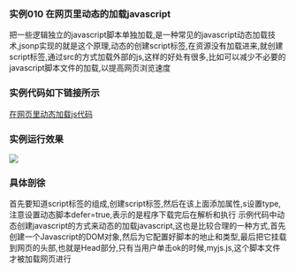 ### 实例010 在网页里动态的加载javascript
把一些逻辑独立的javascript脚本单独加载,是一种常见的javascript动态加载技术,jsonp实现的就是这个原理,动态的创建script标签,在资源没有加载进来,就创建script标签,通过src的方式加载外部的js,这样的好处有很多,比如可以减少不必要的javascript脚本文件的加载,以提高网页浏览速度

### 实例代码如下链接所示
[在网页里动态加载js代码](在网页里动态加载javascript.html)

### 实例运行效果
![](http://i.imgur.com/gTmk03Q.gif)

### 具体剖徐
首先要知道script标签的组成,创建script标签,然后在该上面添加属性,s设置type,注意设置动态脚本defer=true,表示的是程序下载完后在解析和执行
示例代码中动态创建javascript的方式来动态的加载javascript,这也是比较合理的一种方式,首先创建一个Javascript的DOM对象,然后为它配置好脚本的地止和类型,最后把它挂载到网页的头部,也就是Head部分,只有当用户单击ok的时候,myjs.js,这个脚本文件才被加载网页进行